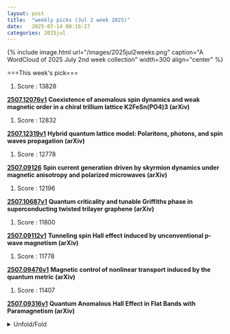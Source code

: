 ```yaml
---
layout: post
title:  "weekly picks (Jul 2 week 2025)"
date:   2025-07-14 00:16:27
categories: 2025jul
---
```


{% include image.html url="/images/2025jul2weeks.png" caption="A WordCloud of 2025 July 2nd week collection" width=300 align="center" %}




===This week's pick===


1. Score : 13828

**[2507.12076v1](https://arxiv.org/abs/2507.12076)** **Coexistence of anomalous spin dynamics and weak magnetic order in a chiral trillium lattice K2FeSn(PO4)3 (arXiv)**


1. Score : 12832

**[2507.12319v1](https://arxiv.org/abs/2507.12319)** **Hybrid quantum lattice model: Polaritons, photons, and spin waves propagation (arXiv)**


1. Score : 12778

**[2507.09126](https://arxiv.org/pdf/2507.09126)** **Spin current generation driven by skyrmion dynamics under magnetic anisotropy and polarized microwaves (arXiv)**


1. Score : 12196

**[2507.10687v1](https://arxiv.org/abs/2507.10687)** **Quantum criticality and tunable Griffiths phase in superconducting twisted trilayer graphene (arXiv)**


1. Score : 11800

**[2507.09112v1](https://arxiv.org/abs/2507.09112)** **Tunneling spin Hall effect induced by unconventional p-wave magnetism (arXiv)**


1. Score : 11778

**[2507.09476v1](https://arxiv.org/abs/2507.09476)** **Magnetic control of nonlinear transport induced by the quantum metric (arXiv)**


1. Score : 11407

**[2507.09316v1](https://arxiv.org/abs/2507.09316)** **Quantum Anomalous Hall Effect in Flat Bands with Paramagnetism (arXiv)**




<details>
  <summary> Unfold/Fold </summary>
  {% capture markdowncontent %}


---
07/19

1. **[s41567-025-02985-8](https://www.nature.com/articles/s41567-025-02985-8)** A model spin liquid (Nature Physics)

1. **[s42005-025-02218-7](https://www.nature.com/articles/s42005-025-02218-7)** Acoustic higher-order topological insulator from momentum-space nonsymmorphic symmetries (Communications Physics)

1. **[s42005-025-02225-8](https://www.nature.com/articles/s42005-025-02225-8)** Impact of charge-density-wave pattern on the superconducting gap in Vanadium-based kagome superconductors (Communications Physics)

1. **[s41563-025-02288-6](https://www.nature.com/articles/s41563-025-02288-6)** A tug-of-war recipe for nanoscale swirls (Nature Materials)



1. **[39bt-37yl](http://link.aps.org/doi/10.1103/39bt-37yl)** Enhanced Quantum Frequency Estimation by Nonlinear Scrambling (PRL)

1. **[clg4-2zzb](http://link.aps.org/doi/10.1103/clg4-2zzb)** Large Kohn Anomaly and Phonon Collapse Induced by Charge Density Wave in UPt2Si2 (PRL)

1. **[j159-lpfx](http://link.aps.org/doi/10.1103/j159-lpfx)** Ground States of the Mean-Field Spin Glass with 3-Spin Couplings (PRL)

1. **[lfxc-lsc1](http://link.aps.org/doi/10.1103/lfxc-lsc1)** Reconstructing the Wave Function of Magnetic Topological Insulators MnBi2Te4 and MnBi4Te7 Using Spin-Resolved Photoemission (PRX)

1. **[jp61-6sp2](http://link.aps.org/doi/10.1103/jp61-6sp2)** Universal scaling laws of absorbing phase transitions in artificial deep neural networks (PRR)

1. **[1nt5-swsk](http://link.aps.org/doi/10.1103/1nt5-swsk)** Disentangling real space fluctuations: The diagnostics of metal-insulator transitions beyond single-particle spectral functions (PRR)

1. **[5nxx-r97j](http://link.aps.org/doi/10.1103/5nxx-r97j)** Quantum non-Gaussian coherences of an oscillating atom (PRR)


1. **[5bqm-n4j2](https://journals.aps.org/prb/abstract/10.1103/5bqm-n4j2)** Spin wave reconstruction with ray magnonics (PRB)

1. **[active3d-trr404](https://active3d-trr404.de/events/dls_wiesendanger_magnetic)** Nanoscale Magnetic Knots - A New Twist for Spintronics (active3d)

1. **[253A97667](https://tud.qucosa.de/landing-page/?tx_dlf[id]=https%3A%2F%2Ftud.qucosa.de%2Fapi%2Fqucosa%253A97667%2Fmets)** Topological Skyrmion Phases Of Matter And Information Spreading In Chaotic Many-Body Systems (tud.qucosa)





---
07/18



1. **[science.adu3803](https://www.science.org/doi/10.1126/science.adu3803)** Two-dimensional indium selenide wafers for integrated electronics (Science)



1. **[knrv-2r3t](http://link.aps.org/doi/10.1103/knrv-2r3t)** Precise Determination of the Strong Coupling Constant from Dijet Cross Sections up to the Multi-TeV Range (PRL)

1. **[g1bh-85h4](http://link.aps.org/doi/10.1103/g1bh-85h4)** Fluctuations and Correlations of Quark Spin in Hot and Dense QCD Matter (PRL)

1. **[47xs-223h](http://link.aps.org/doi/10.1103/47xs-223h)** Understanding Floquet Resonances in Ultracold Quantum Gas Scattering (PRL)

1. **[922g-1fng](http://link.aps.org/doi/10.1103/922g-1fng)** Time-Periodic Driving of a Bath-Coupled Open Quantum Gas of Light (PRL)

1. **[g3kd-sg4x](http://link.aps.org/doi/10.1103/g3kd-sg4x)** Radiant Field Theory: A Transport Approach to Shaped Wave Transmission through Disordered Media (PRL)

1. **[ndy2-wxwx](http://link.aps.org/doi/10.1103/ndy2-wxwx)** Skyrmionic Polarization Texture around the Phase Singularity of Optical Vortices (PRL)

1. **[sslg-jjkz](http://link.aps.org/doi/10.1103/sslg-jjkz)** First Lasing and Stable Operation of a Direct-Amplification Enabled Harmonic Generation Free-Electron Laser (PRL)

1. **[nw3r-zy8q](http://link.aps.org/doi/10.1103/nw3r-zy8q)** First-Principles Framework for the Prediction of Intersystem Crossing Rates in Spin Defects: The Role of Electron Correlation (PRL)

1. **[3lxj-dx76](http://link.aps.org/doi/10.1103/3lxj-dx76)** Tensor-Network Study of the Roughening Transition in a (2+1)D Z2 Lattice Gauge Theory with Matter (PRL)

1. **[tlq2-m6zk](http://link.aps.org/doi/10.1103/tlq2-m6zk)** Beyond Orbitally Resolved Magnetic Exchange in CrI3 and NiI2 (PRL)


1. **[2507.09663](https://arxiv.org/pdf/2507.09663)** A Novel Surface-confined Spiral State With The Double Period In The Cubic Chiral Helimagnet Cu2OSeO3 (arXiv)

1. **[2507.08531](https://arxiv.org/pdf/2507.08531)** Hydrogen toggling between Yoshimori spin spirals and elliptical Dzyaloshinskii-Moriya skyrmions in Fe on Ir(110) (arXiv)

1. **[xtcd-t47t](https://journals.aps.org/prb/abstract/10.1103/xtcd-t47t)** Altermagnet skyrmions: Macroscopic realization of 𝑑-wave symmetry (PRB)

1. **[zhb1-5dky](https://journals.aps.org/prb/abstract/10.1103/zhb1-5dky)** Intrinsic antiferromagnetic skyrmions and their strain modulation in atomically thin Janus vanadium dihalides (PRB)



1. **[2507.08407](https://arxiv.org/pdf/2507.08407)** Thermodynamic theory of square skyrmion lattice in tetragonal frustrated antiferromagnets (arXiv)




1. **[2507.09908](https://arxiv.org/pdf/2507.09908)** Observation of Integer and Fractional Chern insulators in high Chern number flatbands (arXiv)


1. **[2507.09779](https://arxiv.org/pdf/2507.09779)** Distinct Uniaxial Stress and Pressure Fingerprint of Superconductivity in the 3D Kagome Lattice Compound CeRu2 (arXiv)

1. **[3kws-k867](https://journals.aps.org/prb/abstract/10.1103/3kws-k867)** Geometry-driven moiré engineering in twisted bilayers hosting high-pseudospin fermions (PRB)


1. **[2507.08694](https://arxiv.org/pdf/2507.08694)** Free phases of Majorana fermions: Tenfold ways compared (arXiv)


1. **[2412.15882](https://arxiv.org/abs/2412.15882)** Observation of distorted tilted conical phase at the surface of a bulk chiral magnet with resonant elastic x-ray scattering (arXiv)



1. **[2507.12506v1](https://arxiv.org/abs/2507.12506)** Impact of electronic correlations on the superconductivity of high-pressure CeH9 (arXiv)

1. **[2507.12515v1](https://arxiv.org/abs/2507.12515)** Projective Representations, Bogomolov Multiplier, and Their Applications in Physics (arXiv)

1. **[2507.12572v1](https://arxiv.org/abs/2507.12572)** Nonreciprocal magnetic-field-induced second harmonic generation of exciton polaritons in ZnSe (arXiv)

1. **[2507.12587v1](https://arxiv.org/abs/2507.12587)** Spin Polarization driven by Itinerant Orbital Angular Momentum in van der Waals Heterostructures (arXiv)

1. **[2507.12592v1](https://arxiv.org/abs/2507.12592)** Quenched Disorder in the Triangular Lattice Antiferromagnet YbZn2GaO5 (arXiv)

1. **[2507.12636v1](https://arxiv.org/abs/2507.12636)** Spin relaxation in a polariton fluid: quantum hydrodynamic approach (arXiv)

1. **[2507.12641v1](https://arxiv.org/abs/2507.12641)** Enhancement of Indistinguishable Photon Emission from a GaAs Quantum Dot via Charge Noise Suppression (arXiv)

1. **[2507.12722v1](https://arxiv.org/abs/2507.12722)** Scalable tensor network algorithm for quantum impurity problems (arXiv)

1. **[2507.12735v1](https://arxiv.org/abs/2507.12735)** Collinear Antiferromagnetic Tunnel Junctions Implemented in Van der Waals Heterostructures (arXiv)

1. **[2507.12772v1](https://arxiv.org/abs/2507.12772)** Probing nontrivial fusion of Majorana zero modes via near-adiabatic coupling (arXiv)

1. **[2507.12783v1](https://arxiv.org/abs/2507.12783)** Three-dimensional spinless Euler insulators with rotational symmetry (arXiv)

1. **[2507.12799v1](https://arxiv.org/abs/2507.12799)** Coulomb-mediated single-electron heat transfer statistics across capacitively coupled silicon nanodots (arXiv)

1. **[2507.12842v1](https://arxiv.org/abs/2507.12842)** Enhancement of Josephson Supercurrent and pi-Junction by Chiral Antiferromagnetism (arXiv)

1. **[2507.12943v1](https://arxiv.org/abs/2507.12943)** Disorder-induced spin excitation continuum and spin-glass ground state in the inverse spinel CuGa2O4 (arXiv)

1. **[2507.12944v1](https://arxiv.org/abs/2507.12944)** Weyl nodes in CeRu4Sn6 studied by dynamical mean-field theory (arXiv)

1. **[2507.12982v1](https://arxiv.org/abs/2507.12982)** Harmonic generation of graphene quantum dots in Hartree-Fock approximation (arXiv)

1. **[2507.12991v1](https://arxiv.org/abs/2507.12991)** Enhanced Phonon-Assisted Tunneling in Metal -- Twisted Bilayer Graphene Junctions (arXiv)

1. **[2507.13109v1](https://arxiv.org/abs/2507.13109)** Ultrafast thermal boundary conductance under large temperature discontinuities of ultrathin epitaxial Pb films on Si(111) (arXiv)

1. **[2507.13132v1](https://arxiv.org/abs/2507.13132)** Comparative Study of Strain-Engineered Thermoelectric Performance of 2D-Xene Nanoribbons (arXiv)

1. **[2507.13288v1](https://arxiv.org/abs/2507.13288)** Suppression of the charge fluctuations by nonlocal correlations close to the Mott transition (arXiv)

1. **[2507.13322v1](https://arxiv.org/abs/2507.13322)** Artificial Intelligence for Quantum Matter: Finding a Needle in a Haystack (arXiv)

1. **[2507.12525v1](https://arxiv.org/abs/2507.12525)** Higher Structures on Boundary Conformal Manifolds: Higher Berry Phase and Boundary Conformal Field Theory (arXiv)

1. **[2507.12526v1](https://arxiv.org/abs/2507.12526)** Emergence of Generic Entanglement Structure in Doped Matchgate Circuits (arXiv)

1. **[2507.12546v1](https://arxiv.org/abs/2507.12546)** Space of conformal boundary conditions from the view of higher Berry phase: Flow of Berry curvature in parametrized BCFTs (arXiv)

1. **[2507.12565v1](https://arxiv.org/abs/2507.12565)** Kinetics of Vacancy-Assisted Reversible Phase Transition in Monolayer MoTe2 (arXiv)

1. **[2507.12633v1](https://arxiv.org/abs/2507.12633)** Low-energy domain wall racetracks with multiferroic topologies (arXiv)

1. **[2507.12662v1](https://arxiv.org/abs/2507.12662)** Walking on Archimedean Lattices: Insights from Bloch Band Theory (arXiv)

1. **[2507.12685v1](https://arxiv.org/abs/2507.12685)** Extreme Thermal Insulation in Nano-Bubble Wrap Materials (arXiv)

1. **[2507.12776v1](https://arxiv.org/abs/2507.12776)** Cryogenic magnetization dynamics in tensile-strained ultrathin yttrium iron garnets with tunable magnetic anisotropy (arXiv)

1. **[2507.12836v1](https://arxiv.org/abs/2507.12836)** Quantum geometrical bound relations for observables (arXiv)

1. **[2507.12902v1](https://arxiv.org/abs/2507.12902)** Robustness of Magic in the quantum Ising chain via Quantum Monte Carlo tomography (arXiv)

1. **[2507.12907v1](https://arxiv.org/abs/2507.12907)** Current-based metrology with two-terminal mesoscopic conductors (arXiv)

1. **[2507.12946v1](https://arxiv.org/abs/2507.12946)** Magnetic Triple-q State in Antiferromagnetic Monolayer Interfaced with Bismuthene (arXiv)

1. **[2507.13228v1](https://arxiv.org/abs/2507.13228)** Topology-Enhanced Superconducting Qubit Networks for In-Sensor Quantum Information Processing (arXiv)

1. **[2507.13352v1](https://arxiv.org/abs/2507.13352)** Effective field theory for superfluid vortex lattice from coset construction (arXiv)



---
07/17


1. **[s41467-025-61982-w](https://www.nature.com/articles/s41467-025-61982-w)** Dynamic optical chirality based on liquid-crystal-embedded nano-cilia photonic structures (Nature Communications)

1. **[s42005-025-02210-1](https://www.nature.com/articles/s42005-025-02210-1)** Novel spin dynamics in the superconducting state of kagomé superconductor (Communications Physics)

1. **[s42005-025-02222-x](https://www.nature.com/articles/s42005-025-02222-x)** Comparing one- and two-way quantum repeater architectures (Communications Physics)

1. **[s41563-025-02296-6](https://www.nature.com/articles/s41563-025-02296-6)** Beneficial redox activity of halide solid electrolytes empowering high-performance anodes in all-solid-state batteries (Nature Materials)

1. **[s41586-025-09293-4](https://www.nature.com/articles/s41586-025-09293-4)** Liquid–liquid interfacial tension stabilized Li-metal batteries (Nature)

1. **[s41586-025-09119-3](https://www.nature.com/articles/s41586-025-09119-3)** Observation of charge–parity symmetry breaking in baryon decays (Nature)

1. **[s41598-025-11846-6](https://www.nature.com/articles/s41598-025-11846-6)** Effect of halogen substitution on the electronic and optical behavior of C₁₆H₁₀X₂O₂(X = F, cl, Br and I) organic semiconductors (Scientific Reports)

1. **[s41467-025-61658-5](https://www.nature.com/articles/s41467-025-61658-5)** Circular-polarization-selective perfect reflection from chiral superconductors (Nature communications)



1. **[PhysRevLett.135.032301](http://link.aps.org/doi/10.1103/PhysRevLett.135.032301)** Correspondence between Color Glass Condensate and High-Twist Formalism (PRL)

1. **[746s-fv7x](http://link.aps.org/doi/10.1103/746s-fv7x)** Toward Quantum Analog Simulation of Many-Body Supersymmetry with Rydberg Atom Arrays (PRL)

1. **[ff28-tt6c](http://link.aps.org/doi/10.1103/ff28-tt6c)** Resistive Anomaly near a Ferromagnetic Phase Transition: A Classical Memory Effect (PRL)

1. **[rn1l-d6cq](http://link.aps.org/doi/10.1103/rn1l-d6cq)** Anomalous Hall Effect in Type IV 2D Collinear Magnets (PRL)

1. **[mx46-85zf](http://link.aps.org/doi/10.1103/mx46-85zf)** Exchange Engineering of a Two-Dimensional Half-Metal (PRL)

1. **[g5rp-6vb1](http://link.aps.org/doi/10.1103/g5rp-6vb1)** Amplitude Mode in a Multigap Superconductor MgB2 Investigated by Terahertz Two-Dimensional Coherent Spectroscopy (PRL)

1. **[vdxk-lvnt](http://link.aps.org/doi/10.1103/vdxk-lvnt)** T-Shaped Fe-Based Multistoichiometry Stereoscopic Composite Catalyst with Ultrahigh Activity toward Fenton-like Water Treatment, Synthesized via Graphene-Controlled Growth (PRL)

1. **[8q8p-mx1l](http://link.aps.org/doi/10.1103/8q8p-mx1l)** Demonstration of Measurement-Enhanced State Preparation and Erasure Conversion in a Molecular Tweezer Array (PRX)

1. **[1zg9-qbd6](http://link.aps.org/doi/10.1103/1zg9-qbd6)** Theory of Generalized Landau Levels and Its Implications for Non-Abelian States (PRX)




1. **[2507.11606v1](https://arxiv.org/abs/2507.11606)** Designing lattice spin models and magnon gaps with supercurrents (arXiv)

1. **[2507.11614v1](https://arxiv.org/abs/2507.11614)** Nesting-driven ferromagnetism of itinerant electrons (arXiv)

1. **[2507.11624v1](https://arxiv.org/abs/2507.11624)** Higher-Order Fermion Interactions in BCS Theory (arXiv)

1. **[2507.11682v1](https://arxiv.org/abs/2507.11682)** Multichannel topological Kondo models and their low-temperature conductances (arXiv)

1. **[2507.11791v1](https://arxiv.org/abs/2507.11791)** Quantum oscillations reveal sixfold fermions in cubic beta-PtBi2 (arXiv)

1. **[2507.11856v1](https://arxiv.org/abs/2507.11856)** Suppression of charge-density wave and superconductivity in a lithiated NbSe2 monolayer (arXiv)

1. **[2507.11921v1](https://arxiv.org/abs/2507.11921)** Spin-Valley Locking and Pure Spin-Triplet Superconductivity in Noncollinear Antiferromagnets Proximitized to Conventional Superconductors (arXiv)

1. **[2507.11933v1](https://arxiv.org/abs/2507.11933)** Anisotropic-scaling localization in higher-dimensional non-Hermitian systems (arXiv)

1. **[2507.11934v1](https://arxiv.org/abs/2507.11934)** Quantum oscillations of valley current driven by microwave irradiation in transition-metal dichalcogenide/ferromagnet hybrids (arXiv)


1. **[2507.12115v1](https://arxiv.org/abs/2507.12115)** Controlling the magneto-transport properties of magnetic topological insulator thin films from Crx(Biy,Sb1-y)2-xTe3 via molecular beam epitaxy (arXiv)

1. **[2507.12141v1](https://arxiv.org/abs/2507.12141)** Material Loss Model Calibration for Tantalum Superconducting Resonators (arXiv)

1. **[2507.12150v1](https://arxiv.org/abs/2507.12150)** Local control of parity and charge in nanoscale superconducting lead islands (arXiv)

1. **[2507.12183v1](https://arxiv.org/abs/2507.12183)** Superconductivity in RbH12 at low pressures: an ab initio study (arXiv)

1. **[2507.12193v1](https://arxiv.org/abs/2507.12193)** Emergent Symmetry and Phase Transitions on the Domain Wall of Z2 Topological Orders (arXiv)

1. **[2507.12249v1](https://arxiv.org/abs/2507.12249)** Light-hole states and hyperfine interaction in electrically-defined Ge/GeSn quantum dots (arXiv)

1. **[2507.12254v1](https://arxiv.org/abs/2507.12254)** Electrically tunable heavy fermion and quantum criticality in magic-angle twisted trilayer graphene (arXiv)

1. **[2507.12409v1](https://arxiv.org/abs/2507.12409)** Phonon spectrum in the spin-Peierls phase of CuGeO3 (arXiv)

1. **[2507.12430v1](https://arxiv.org/abs/2507.12430)** Electron-phonon-dominated charge-density-wave fluctuations in TiSe2 accessed by ultrafast nonequilibrium dynamics (arXiv)

1. **[2507.12437v1](https://arxiv.org/abs/2507.12437)** Ground and excited-state properties of the extended Hubbard dimer from the multichannel Dyson equation (arXiv)

1. **[2507.11617v1](https://arxiv.org/abs/2507.11617)** Competing color superconductivity and color Kondo effect in quark matter (arXiv)

1. **[2507.11674v1](https://arxiv.org/abs/2507.11674)** nu-QSSEP: A toy model for entanglement spreading in stochastic diffusive quantum systems (arXiv)

1. **[2507.11782v1](https://arxiv.org/abs/2507.11782)** Conformable Scaling and Critical Dynamics: A Unified Framework for Phase Transitions (arXiv)

1. **[2507.11918v1](https://arxiv.org/abs/2507.11918)** Simultaneous High-Fidelity Single-Qubit Gates in a Spin Qubit Array (arXiv)

1. **[2507.11983v1](https://arxiv.org/abs/2507.11983)** Berry Monopole Scattering in the Synthetic Momentum Space of a Bilayer Photonic Crystal Slab (arXiv)

1. **[2507.12065v1](https://arxiv.org/abs/2507.12065)** Optomagnonic continuous-variable quantum teleportation enhanced by non-Gaussian distillation (arXiv)

1. **[2507.12128v1](https://arxiv.org/abs/2507.12128)** Optical and electrical probing of plasmonic metal-molecule interactions (arXiv)

1. **[2507.12153v1](https://arxiv.org/abs/2507.12153)** Interacting Bose gases in twisted-bilayer optical lattices (arXiv)

1. **[2507.12176v1](https://arxiv.org/abs/2507.12176)** Mobility rings in a non-Hermitian non-Abelian quasiperiodic lattice (arXiv)


1. **[2507.12324v1](https://arxiv.org/abs/2507.12324)** Magnetic and ferroelectric phase diagram of twisted CrI3 layers (arXiv)



1. **[2507.10477](https://arxiv.org/abs/2507.10477)** Strain and Correlation Modulated Magnetic Anisotropy and Dzyaloshinskii--Moriya Interaction in 2D H-FeTe2 (arXiv)



1. **[2507.05839](https://arxiv.org/abs/2507.05839)** Chiral superconductivity in a semiconducting wire induced by helical magnetic order (arXiv)


1. **[v28no2p144.pdf](http://www.j-npcs.org/online/vol2025/v28no2p144.pdf)** Magneto-optical Anomalies and Majorana-like Fermion Interactions in Graphene (Nonlinear Phenomena in Complex Systems)



1. **[2506.02466](https://arxiv.org/abs/2506.02466)** Reconstructing the wavefunction of magnetic topological insulators MnBi2Te4 and MnBi4Te7 using spin-resolved photoemission (arXiv)

1. **[2507.06327](https://arxiv.org/pdf/2507.06327)** Enhanced Andreev Reflection in Flat-Band Systems: Wave Packet Dynamics, DC Transport and the Josephson Effect (arXiv)

1. **[2507.07701](https://arxiv.org/pdf/2507.07701)** Crossing over from flat band superconductivity to conventional superconductivity (arXiv)


1. **[2507.07161](https://arxiv.org/pdf/2507.07161)** Majorana edge reconstruction and the ν = 5/2 non-Abelian thermal Hall puzzle (arXiv)


1. **[8p7r-cw9k](https://journals.aps.org/prb/abstract/10.1103/8p7r-cw9k)** Mitigating disorder and optimizing topological indicators with vision-transformer-based neural networks in Majorana nanowires (PRB)



1. **[F6.pdf](https://www.kiroku.riec.tohoku.ac.jp/tmrc/files/F6.pdf)** Magnetic skyrmion transport in racetracks: toward the realization of skyrmion racetrack memory 




1. **[2507.07004](https://arxiv.org/pdf/2507.07004)** Ultrafast and reliable domain-wall and skyrmion logic in a chirally coupled ferrimagnet (arXiv)





---
07/16



1. **[s41467-025-61867-y](https://www.nature.com/articles/s41467-025-61867-y)** Establishing a pure antiferroelectric PbZrO<sub>3</sub> phase through tensile epitaxial strain (Nature Communications)






1. **[7vjx-62ng](http://link.aps.org/doi/10.1103/7vjx-62ng)** Quantum Correlations Cannot Be Reproduced with a Finite Number of Measurements in Any No-Signaling Theory (PRL)

1. **[vj94-kc98](http://link.aps.org/doi/10.1103/vj94-kc98)** Failure of the Conformal-Map Method for Relativistic Quantum Billiards (PRL)

1. **[29qw-bssx](http://link.aps.org/doi/10.1103/29qw-bssx)** Beating the Natural Grover Bound for Low-Energy Estimation and State Preparation (PRL)

1. **[nv7d-k3wr](http://link.aps.org/doi/10.1103/nv7d-k3wr)** Complete Self-Testing of a System of Remote Superconducting Qubits (PRL)

1. **[PhysRevLett.135.031001](http://link.aps.org/doi/10.1103/PhysRevLett.135.031001)** Search for Extremely-High-Energy Neutrinos and First Constraints on the Ultrahigh-Energy Cosmic-Ray Proton Fraction with IceCube (PRL)

1. **[zhzd-tj9p](http://link.aps.org/doi/10.1103/zhzd-tj9p)** Complete Function Space for Planar Two-Loop Six-Particle Scattering Amplitudes (PRL)

1. **[thh1-8twn](http://link.aps.org/doi/10.1103/thh1-8twn)** Electron Diffraction Imaging of Carbon Monoxide via K-Shell Ionization by Compton Scattering of 20 keV Photons (PRL)

1. **[yw5w-j13k](http://link.aps.org/doi/10.1103/yw5w-j13k)** Quantum Interfaces with Multilayered Superwavelength Atomic Arrays (PRL)

1. **[z9m1-3mwb](http://link.aps.org/doi/10.1103/z9m1-3mwb)** Universal Non-Hermitian Transport in Disordered Systems (PRL)

1. **[4lqd-z567](http://link.aps.org/doi/10.1103/4lqd-z567)** Extremely Narrow Band in Moiré Photonic Time Crystal (PRL)

1. **[v1vp-z8jl](http://link.aps.org/doi/10.1103/v1vp-z8jl)** Twisted Bilayer Materials as a Promising Platform for Solid-State Qubits (PRL)

1. **[2g3v-z76q](http://link.aps.org/doi/10.1103/2g3v-z76q)** Altermagnetic Phase Transition in a Lieb Metal (PRL)

1. **[wkwd-cbn2](http://link.aps.org/doi/10.1103/wkwd-cbn2)** Experimental Observation of k-Dependent Bulk-Edge Correspondence in Sonic Semimetals with High Winding Numbers (PRL)

1. **[dd2d-kk3w](http://link.aps.org/doi/10.1103/dd2d-kk3w)** Variational Wave-Function Analysis of the Fractional Anomalous Hall Crystal (PRL)

1. **[v38b-5by1](http://link.aps.org/doi/10.1103/v38b-5by1)** Engineering Altermagnetic States in Two-Dimensional Square Tessellations (PRL)

1. **[gr72-szwg](http://link.aps.org/doi/10.1103/gr72-szwg)** Electrically Tunable and Enhanced Nonlinearity of Moiré Exciton Polaritons in Transition Metal Dichalcogenide Bilayers (PRL)

1. **[Physics.18.s96](http://link.aps.org/doi/10.1103/Physics.18.s96)** Inferring the Composition of High-Energy Cosmic Rays (Physics)



1. **[2507.10654v1](https://arxiv.org/abs/2507.10654)** Ferrimagnetism from quantum fluctuations in Kitaev materials (arXiv)

1. **[2507.10670v1](https://arxiv.org/abs/2507.10670)** Quasiparticle band picture bridging topology and strong correlations across energy scales (arXiv)


1. **[2507.10700v1](https://arxiv.org/abs/2507.10700)** Exotic superconducting states in altermagnets (arXiv)

1. **[2507.10705v1](https://arxiv.org/abs/2507.10705)** Neural Network-Augmented Pfaffian Wave-functions for Scalable Simulations of Interacting Fermions (arXiv)

1. **[2507.10716v1](https://arxiv.org/abs/2507.10716)** Spin and valley-dependent tunneling in MoS2 through magnetic barrier (arXiv)

1. **[2507.10717v1](https://arxiv.org/abs/2507.10717)** Mixed-configuration approximation for multi-orbital systems out of equilibrium (arXiv)

1. **[2507.10723v1](https://arxiv.org/abs/2507.10723)** Sensitivity of x-ray absorption at 5d edges of high-valent light actinides to crystal-field strength and covalency effects (arXiv)

1. **[2507.10724v1](https://arxiv.org/abs/2507.10724)** Imaging Nonlinear Spin Waves in Magnetoacoustic Devices (arXiv)

1. **[2507.10762v1](https://arxiv.org/abs/2507.10762)** Marginal Metals and Kosterlitz-Thouless Type Phase Transition in Disordered Altermagnets (arXiv)

1. **[2507.10763v1](https://arxiv.org/abs/2507.10763)** Dimensional crossover of superfluid 3He in a magnetic field (arXiv)

1. **[2507.10832v1](https://arxiv.org/abs/2507.10832)** Failed superconductivity in a Mott spin liquid material (arXiv)

1. **[2507.10875v1](https://arxiv.org/abs/2507.10875)** Moire dependent Chern insulators in twisted crystalline flatbands (arXiv)

1. **[2507.10887v1](https://arxiv.org/abs/2507.10887)** Tunable Interlayer Excitons in Bilayer Graphene Nanoribbons (arXiv)

1. **[2507.10930v1](https://arxiv.org/abs/2507.10930)** Polarons in two-dimensional polar materials: All-coupling variational theory (arXiv)

1. **[2507.11087v1](https://arxiv.org/abs/2507.11087)** Internal dynamics and dielectric screening of confined multiexciton states (arXiv)

1. **[2507.11108v1](https://arxiv.org/abs/2507.11108)** Near transform-limited single photons from rapid-thermal annealed quantum dots (arXiv)

1. **[2507.11123v1](https://arxiv.org/abs/2507.11123)** Reviving the Search for Indium-Based Superconductors: Theoretical Prediction of Semimetallic Superconductivity in Cubic Nd3In (arXiv)

1. **[2507.11169v1](https://arxiv.org/abs/2507.11169)** Quantum phase transition driven by competing intralayer and interlayer hopping of Ni-d3z2-r2 orbitals in bilayer nickelates (arXiv)

1. **[2507.11182v1](https://arxiv.org/abs/2507.11182)** Significant electron-magnon scattering in layered ferromagnet Cr2Te3 (arXiv)

1. **[2507.11213v1](https://arxiv.org/abs/2507.11213)** Field-induced spin continuum in twin-free Na3Co2SbO6 revealed by magneto-THz spectroscopy (arXiv)

1. **[2507.11218v1](https://arxiv.org/abs/2507.11218)** Quantum fluctuations in two-dimensional altermagnets (arXiv)

1. **[2507.11276v1](https://arxiv.org/abs/2507.11276)** Diagnosing phase transitions through time scale entanglement (arXiv)

1. **[2507.11347v1](https://arxiv.org/abs/2507.11347)** Diverse high-Chern-number quantum anomalous Hall insulators in twisted rhombohedral graphene (arXiv)

1. **[2507.11354v1](https://arxiv.org/abs/2507.11354)** Odd-even parity dependent transport in an annular Kitaev chain (arXiv)

1. **[2507.11391v1](https://arxiv.org/abs/2507.11391)** Magnetic ground state and persistent spin fluctuations in triangular-lattice antiferromagnet NdZnAl11O19 (arXiv)

1. **[2507.11396v1](https://arxiv.org/abs/2507.11396)** Large ferromagnetic-like band splitting in ultrathin SmC6 films (arXiv)

1. **[2507.11397v1](https://arxiv.org/abs/2507.11397)** Transverse Spin Supercurrent at p-wave magnetic Josephson Junctions (arXiv)

1. **[2507.11425v1](https://arxiv.org/abs/2507.11425)** High-frequency surface acoustic waves: Generation with sub-optical wavelength metal gratings and detection at the exciton resonance (arXiv)

1. **[2507.11454v1](https://arxiv.org/abs/2507.11454)** Correlated electronic structure of high-temperature superconductor Ba2CuO3+delta (arXiv)

1. **[2507.11468v1](https://arxiv.org/abs/2507.11468)** Interplay of short-range bond order and A-type antiferromagnetic order in metallic triangular lattice GdZn3P3 (arXiv)

1. **[2507.10656v1](https://arxiv.org/abs/2507.10656)** Stabilizer Renyi Entropy Encodes Fusion Rules of Topological Defects and Boundaries (arXiv)

1. **[2507.10856v1](https://arxiv.org/abs/2507.10856)** Higher spin Richardson-Gaudin model with time-dependent coupling: Exact dynamics (arXiv)

1. **[2507.10866v1](https://arxiv.org/abs/2507.10866)** Quorum sensing of light-activated colloids in nematic liquid crystals (arXiv)

1. **[2507.10964v1](https://arxiv.org/abs/2507.10964)** Weak low-temperature ferromagnetism and linear magnetoresistance in Lu0.75Fe6Sn6 with a disordered HfFe6Ge6-type structure (arXiv)

1. **[2507.11312v1](https://arxiv.org/abs/2507.11312)** Mesoscopic Fluctuations and Multifractality at and across Measurement-Induced Phase Transition (arXiv)

1. **[2507.11409v1](https://arxiv.org/abs/2507.11409)** Volcano-Like Ferroic Transitions Deviating from the Model of Landau Theory (arXiv)

1. **[2507.11472v1](https://arxiv.org/abs/2507.11472)** High temperature modulations, meso-scale interactions and hyperscaling breakdown in Ising models with frustration: some insights from thermodynamic geometry (arXiv)






---
07/15


1. **[s41567-025-02945-2](https://www.nature.com/articles/s41567-025-02945-2)** Entanglement accelerates quantum simulation (Nature Physics)

1. **[s42005-025-02212-z](https://www.nature.com/articles/s42005-025-02212-z)** Observing non-Bloch braids and phase transitions by precise manipulation of the non-Hermitian boundary and size (Communications Physics)



1. **[26pl-gkh7](http://link.aps.org/doi/10.1103/26pl-gkh7)** New Classes of Quantum Anomalous Hall Crystals in Multilayer Graphene (PRL)

1. **[7n1c-vq2p](http://link.aps.org/doi/10.1103/7n1c-vq2p)** Anyonic Phase Transitions in the 1D Extended Hubbard Model with Fractional Statistics (PRL)

1. **[t8fz-3tzs](http://link.aps.org/doi/10.1103/t8fz-3tzs)** Massively Multiplexed Nanoscale Magnetometry with Diamond Quantum Sensors (PRX)

1. **[Physics.18.132](http://link.aps.org/doi/10.1103/Physics.18.132)** Optimizing Diamond as a Quantum Sensor (Physics)

1. **[PhysRevResearch.7.033052](http://link.aps.org/doi/10.1103/PhysRevResearch.7.033052)** Generalized dynamical phase reduction for stochastic oscillators (PRR)

1. **[6pg7-3pxf](http://link.aps.org/doi/10.1103/6pg7-3pxf)** Absorbing state phase transitions beyond directed percolation in dissipative quantum state preparation (PRR)

1. **[lq2d-s6zm](http://link.aps.org/doi/10.1103/lq2d-s6zm)** Quantum computing of magnetic-skyrmion-like patterns in Heisenberg ferromagnets (PRR)

1. **[dbm1-7dy4](http://link.aps.org/doi/10.1103/dbm1-7dy4)** Probing the hollowing transition of a shell-shaped Bose-Einstein condensate with collective excitation (PRR)

1. **[dj4k-q4x2](http://link.aps.org/doi/10.1103/dj4k-q4x2)** Universal properties of locally generated terahertz waveforms from polarization-controlled two- and multicolor ionizing fields (PRR)

1. **[y9gq-yjxy](http://link.aps.org/doi/10.1103/y9gq-yjxy)** Slow and fast topological dynamical phase transitions in a Duffing resonator driven by two detuned tones (PRR)

1. **[zgj6-sx4h](http://link.aps.org/doi/10.1103/zgj6-sx4h)** Coherent microwave control of coupled electron-muon centers (PRR)

1. **[ypd8-r9gq](http://link.aps.org/doi/10.1103/ypd8-r9gq)** Robustness of multipartite entangled states in passive PT-symmetric qubits (PRR)

1. **[c6z1-wh6l](http://link.aps.org/doi/10.1103/c6z1-wh6l)** Human-machine collaboration: Ordering mechanism of rank-2 spin liquid on breathing pyrochlore lattice (PRR)

1. **[2507.08937v1](https://arxiv.org/abs/2507.08937)** Addressing the Infinite Variance Problem in Fermionic Monte Carlo Simulations: Retrospective Error Remediation and the Exact Bridge Link Method (arXiv)

1. **[2507.08953v1](https://arxiv.org/abs/2507.08953)** Universal scaling of microwave dissipation in superconducting circuits (arXiv)

1. **[2507.09107v1](https://arxiv.org/abs/2507.09107)** Unraveling Magneto-Phononic Coupling and Photoinduced Magnetic Control in Antiferromagnetic Kondo Semimetal CeBi (arXiv)


1. **[2507.09143v1](https://arxiv.org/abs/2507.09143)** Influence of thermal noise on the field-driven dynamics of the non-collinear antiferromagnet Mn3Sn (arXiv)

1. **[2507.09147v1](https://arxiv.org/abs/2507.09147)** Evidence for magnetoelastic coupling and chiral magnetic ground state in quasi-van der Waals tr-Cr1.22Te2 (arXiv)



1. **[2507.09418v1](https://arxiv.org/abs/2507.09418)** Topological in-gap chiral edge states in superconducting Haldane model with spin-orbit coupling (arXiv)

1. **[2507.09465v1](https://arxiv.org/abs/2507.09465)** Magnon Correlation Enables Spin Injection, Dephasing, and Transport in Canted Antiferromagnets (arXiv)


1. **[2507.09478v1](https://arxiv.org/abs/2507.09478)** Perfect Superconducting Diode and Supercurrent Range Controller (arXiv)

1. **[2507.09502v1](https://arxiv.org/abs/2507.09502)** Electronic and magnetic ground states of 112 grain boundary in graphene in the extended Hubbard model (arXiv)

1. **[2507.09516v1](https://arxiv.org/abs/2507.09516)** Magnon-induced transparency of a disordered antiferromagnetic Josephson junction (arXiv)

1. **[2507.09518v1](https://arxiv.org/abs/2507.09518)** Unlocking Altermagnetism in Antiferromagnetic 2D Films via Adsorption (arXiv)

1. **[2507.09519v1](https://arxiv.org/abs/2507.09519)** Quantum interference among vortex bound states in superconductors (arXiv)

1. **[2507.09586v1](https://arxiv.org/abs/2507.09586)** Pseudogap in the lightly hole-doped triangular-lattice moire Hubbard model (arXiv)

1. **[2507.09598v1](https://arxiv.org/abs/2507.09598)** Vertically Coupled Double Quantum Dots Connected In Parallel (arXiv)

1. **[2507.09604v1](https://arxiv.org/abs/2507.09604)** Quantum Hall-like effect for neutral particles with magnetic dipole moments in a quantum dot (arXiv)

1. **[2507.09663v1](https://arxiv.org/abs/2507.09663)** A Novel Surface-confined Spiral State With The Double Period In The Cubic Chiral Helimagnet Cu2OSeO3 (arXiv)

1. **[2507.09779v1](https://arxiv.org/abs/2507.09779)** Distinct Uniaxial Stress and Pressure Fingerprint of Superconductivity in the 3D Kagome Lattice Compound CeRu2 (arXiv)

1. **[2507.09791v1](https://arxiv.org/abs/2507.09791)** Observation of Quantum Coulomb Blockade Facilitated by P-Donor Molecules in Silicon Nano-Transistor (arXiv)

1. **[2507.09796v1](https://arxiv.org/abs/2507.09796)** Learning a potential formulation for rate-and-state friction (arXiv)

1. **[2507.09849v1](https://arxiv.org/abs/2507.09849)** Enhancement of superconductivity outside Abrikosov vortex core in a tightly bound Cooper pair superconductor (arXiv)

1. **[2507.09870v1](https://arxiv.org/abs/2507.09870)** Intertwined charge, spin, and orbital degrees of freedom under electronic correlations in the one-dimensional Fe3+ chalcogenide chain (arXiv)

1. **[2507.09877v1](https://arxiv.org/abs/2507.09877)** Emerging kinetic-exchange for the enhanced metallic ferromagnetism in CrGeTe3 under pressure (arXiv)

1. **[2507.09906v1](https://arxiv.org/abs/2507.09906)** The electronic and transport properties in the Haldane-Hubbard with odd-parity altermagnetism (arXiv)

1. **[2507.09908v1](https://arxiv.org/abs/2507.09908)** Observation of Integer and Fractional Chern insulators in high Chern number flatbands (arXiv)

1. **[2507.10079v1](https://arxiv.org/abs/2507.10079)** Eight-fold classification of superconducting orders (arXiv)

1. **[2507.10107v1](https://arxiv.org/abs/2507.10107)** Evidence of rotational and tilting disorder of ReO6 octahedra in single crystals of a 5d1 double perovskite Ba2CaReO6 (arXiv)

1. **[2507.10187v1](https://arxiv.org/abs/2507.10187)** Temperature dependence of surface superconductivity in t-PtBi2 (arXiv)

1. **[2507.10199v1](https://arxiv.org/abs/2507.10199)** The Effect of Pearl Vortices on the Shape and Position of Neel-Type Skyrmions in Superconductor--Chiral Ferromagnet Heterostructures (arXiv)

1. **[2507.10219v1](https://arxiv.org/abs/2507.10219)** Bulk spin-orbit torque-driven spin Hall nano-oscillators using PtBi alloys (arXiv)

1. **[2507.10246v1](https://arxiv.org/abs/2507.10246)** Electric-Field Induced Spin Wave Nonreciprocity in Noncoplanar Magnets (arXiv)

1. **[2507.10271v1](https://arxiv.org/abs/2507.10271)** Dissipation induced Majarona 0- and \pi-modes in a driven Rashba nanowire (arXiv)

1. **[2507.10323v1](https://arxiv.org/abs/2507.10323)** Inertial antiferromagnetic resonance driven by spin-orbit torques (arXiv)

1. **[2507.10328v1](https://arxiv.org/abs/2507.10328)** Single-site diagonal quantities capture off-diagonal long-range order (arXiv)

1. **[2507.10364v1](https://arxiv.org/abs/2507.10364)** Hole distribution and self-doping enhanced electronic correlation in hole-doped infinite-layer nickelates (arXiv)

1. **[2507.10366v1](https://arxiv.org/abs/2507.10366)** Dynamics of fractional quantum Hall Liquids with a pulse at the edge (arXiv)

1. **[2507.10399v1](https://arxiv.org/abs/2507.10399)** Enhanced superconductivity in the compressively strained bilayer nickelate thin films by pressure (arXiv)

1. **[2507.10509v1](https://arxiv.org/abs/2507.10509)** Topological phases and Edge states in an exactly solvable Gamma matrix model (arXiv)

1. **[2507.08808v1](https://arxiv.org/abs/2507.08808)** A new method to find exact solution of nonlinear ordinary differential equations: Application to derive thermophoretic waves in graphene sheets (arXiv)

1. **[2507.08939v1](https://arxiv.org/abs/2507.08939)** Robust Chiral Edge Dynamics of a Kitaev Honeycomb on a Trapped Ion Processor (arXiv)

1. **[2507.09171v1](https://arxiv.org/abs/2507.09171)** Connecting boundary entropy and effective central charge at holographic interfaces (arXiv)

1. **[2507.09229v1](https://arxiv.org/abs/2507.09229)** Lecture Notes on Quantum Many-Body Theory: A Pedagogical Introduction (arXiv)

1. **[2507.09237v1](https://arxiv.org/abs/2507.09237)** Dual-circular Raman optical activity of axial multipolar order (arXiv)

1. **[2507.09260v1](https://arxiv.org/abs/2507.09260)** Quantum metric-based optical selection rules (arXiv)

1. **[2507.09363v1](https://arxiv.org/abs/2507.09363)** First-principles design for strain-tunable exciton dynamics in 2D materials (arXiv)

1. **[2507.09397v1](https://arxiv.org/abs/2507.09397)** Expansion dynamics of strongly correlated lattice bosons (arXiv)

1. **[2507.09442v1](https://arxiv.org/abs/2507.09442)** Linear Resistivity from Spatially Random Interactions and the Uniqueness of Yukawa Coupling (arXiv)

1. **[2507.09447v1](https://arxiv.org/abs/2507.09447)** Lyapunov formulation of band theory for disordered non-Hermitian systems (arXiv)

1. **[2507.09493v1](https://arxiv.org/abs/2507.09493)** Topological Magneto-optical Kerr Effect without Spin-orbit Coupling in Spin-compensated Antiferromagnet (arXiv)

1. **[2507.09553v1](https://arxiv.org/abs/2507.09553)** Correlating synthesis, structure and thermal stability of CuBi nanowires for spintronic applications by electron microscopy and in situ scattering methods (arXiv)

1. **[2507.09659v1](https://arxiv.org/abs/2507.09659)** Dynamics of quantum Fisher and Wigner-Yanase skew information following a noisy quench (arXiv)

1. **[2507.09720v1](https://arxiv.org/abs/2507.09720)** Tunable Nanophotonic Devices and Cavities based on a Two-Dimensional Magnet (arXiv)

1. **[2507.09976v1](https://arxiv.org/abs/2507.09976)** Cryogen-free variable-temperature Kelvin probe force microscopy for probing local chemical potential in a graphene heterostructure (arXiv)

1. **[2507.09977v1](https://arxiv.org/abs/2507.09977)** Quantum measurement of work in mesoscopic systems (arXiv)

1. **[2507.10036v1](https://arxiv.org/abs/2507.10036)** Observation of Chiral Phonons in Methylbenzylammonium Lead Iodide (arXiv)

1. **[2507.10232v1](https://arxiv.org/abs/2507.10232)** Unveiling the Self-Orthogonality at Exceptional Points in Driven PT-Symmetric Systems (arXiv)

1. **[2507.10282v1](https://arxiv.org/abs/2507.10282)** Thermal rectification in a qubit-resonator system (arXiv)

1. **[2507.10350v1](https://arxiv.org/abs/2507.10350)** Quark model of nucleon based on an analogy with polaron (arXiv)

1. **[2507.10370v1](https://arxiv.org/abs/2507.10370)** High-throughput prediction of thermodynamically stable 1D magnetic transition-metal chalcogenides and halides (arXiv)

1. **[2507.10433v1](https://arxiv.org/abs/2507.10433)** Graphene Design with Parallel Cracks: Abnormal Crack Coalescence and Its Impact on Mechanical Properties (arXiv)




---
07/14



1. **[S0030399225009272](https://www.sciencedirect.com/science/article/pii/S0030399225009272)** Topological flatband of edge states for rainbow trapping in Z2 photonic crystals (Optics & Laser Technology)


1. **[2506.06721](https://arxiv.org/pdf/2506.06721)** Electronic structure and transport in materials with flat bands: 2D materials and quasicrystals (arXiv)



1. **[2506.07095](https://arxiv.org/pdf/2506.07095)** Disorder and the Robustness of Superconductivity on the Flat Band (arXiv)


1. **[2506.07518](https://arxiv.org/pdf/2506.07518)** Structure-Informed Learning of Flat Band 2D Materials (arXiv)


1. **[2506.05620](https://arxiv.org/pdf/2506.05620)** Magnetic Moir´e Systems: a review (arXiv)



1. **[adma.202501411](https://advanced.onlinelibrary.wiley.com/doi/10.1002/adma.202501411)**  Observation of Néel-Skyrmions in Bilayered Oxide Ferroelectrics (Advanced Materials)


1. **[ade242](https://iopscience.iop.org/article/10.1088/1361-6528/ade242/pdf)** Reinforcement learning for optimizing magnetic skyrmion creation (Nanotechnology)


1. **[s41567-025-02973-y](https://www.nature.com/articles/s41567-025-02973-y)** Nanophotonic quantum skyrmions enabled by semiconductor cavity quantum electrodynamics (Nature physics)


1. **[aelm.202500130](https://advanced.onlinelibrary.wiley.com/doi/pdfdirect/10.1002/aelm.202500130)** Topological Skyrmion-Based Spin-Torque-Diode Effect in Magnetic Tunnel Junctions (Advanced electronic materials)

1. **[55z5-cm5q](https://journals.aps.org/prmaterials/abstract/10.1103/55z5-cm5q)** Machine learning-driven prediction of skyrmion phase boundaries in 2D magnets (PRM)


1. **[st9s-hsyr](https://journals.aps.org/prmaterials/abstract/10.1103/st9s-hsyr)** Electronic and magnetic properties of hole-doped topological kagome Fe1−𝑥⁢Mn𝑥⁢Sn thin films (PRM)


1. **[2507.03675](https://arxiv.org/pdf/2507.03675)** Wavefunction textures in twisted bilayer graphene from first principles (arXiv)


1. **[2507.06168](https://arxiv.org/pdf/2507.06168)** “Ideal” Topological Heavy Fermion Model in Two-dimensional Moir´e Heterostructures with Type-II Band Alignment (arXiv)


1. **[2507.04363](https://arxiv.org/pdf/2507.04363)** Astrophysical Quantum Matter Revisited: Flat-Band Topological States on a Zero-Flux Dipole Sphere (arXiv)







1. **[2507.08009v1](https://arxiv.org/abs/2507.08009)** Long-Term Stability of Superconducting Metal Superhydrides (arXiv)

1. **[2507.08016v1](https://arxiv.org/abs/2507.08016)** Fractional Thouless pumping of solitons: a unique manifestation of bulk-edge correspondence of nonlinear eigenvalue problems (arXiv)

1. **[2507.08032v1](https://arxiv.org/abs/2507.08032)** Ultrasensitive Magnetometer based on Cusp Points of the Photon-Magnon Synchronization Mode (arXiv)

1. **[2507.08035v1](https://arxiv.org/abs/2507.08035)** Quantum theory of nonlinear electromagnetic response (arXiv)

1. **[2507.08072v1](https://arxiv.org/abs/2507.08072)** Electric and spin current vortices in altermagnets (arXiv)

1. **[2507.08073v1](https://arxiv.org/abs/2507.08073)** Partial suppression of magnetism in the square lattice SU(3) Hubbard model (arXiv)

1. **[2507.08080v1](https://arxiv.org/abs/2507.08080)** Diagonal Isometric Form for Tensor Product States in Two Dimensions (arXiv)

1. **[2507.08123v1](https://arxiv.org/abs/2507.08123)** Charge distribution and magnetism in bilayer La3Ni2O7: a hybrid functional study (arXiv)

1. **[2507.08127v1](https://arxiv.org/abs/2507.08127)** Phonon mode splitting and phonon anomaly in multiband electron systems (arXiv)

1. **[2507.08147v1](https://arxiv.org/abs/2507.08147)** Exciting terahertz magnons with amplitude modulated light: spin pumping, squeezed states, symmetry breaking and pattern formation (arXiv)

1. **[2507.08148v1](https://arxiv.org/abs/2507.08148)** Tunable chiral and nematic states in the triple-Q antiferromagnet Co1/3TaS2 (arXiv)

1. **[2507.08168v1](https://arxiv.org/abs/2507.08168)** Off-resonant light-induced topological phase transition and thermoelectric transport in semi-Dirac materials (arXiv)

1. **[2507.08231v1](https://arxiv.org/abs/2507.08231)** Thermoelectric optimization and quantum-to-classical crossover in gate-controlled two-dimensional semiconducting nanojunctions (arXiv)

1. **[2507.08233v1](https://arxiv.org/abs/2507.08233)** Validity of perturbation theory in calculations of magnetocrystalline anisotropy in Co-based layered systems (arXiv)

1. **[2507.08276v1](https://arxiv.org/abs/2507.08276)** Symmetry-based theory of Dirac fermions on two-dimensional hyperbolic crystals: Coupling to the spin connection (arXiv)

1. **[2507.08294v1](https://arxiv.org/abs/2507.08294)** Quantized order parameters of approximate symmetry for metals and insulators (arXiv)

1. **[2507.08300v1](https://arxiv.org/abs/2507.08300)** Control of nonreciprocal charge transport in topological insulator/superconductor heterostructures with Fermi level tuning and superconducting-layer thickness (arXiv)

1. **[2507.08398v1](https://arxiv.org/abs/2507.08398)** Strengthened correlations near [110] edges of d-wave superconductors in the t-J model with the Gutzwiller approximation (arXiv)

1. **[2507.08407v1](https://arxiv.org/abs/2507.08407)** Thermodynamic theory of square skyrmion lattice in tetragonal frustrated antiferromagnets (arXiv)

1. **[2507.08450v1](https://arxiv.org/abs/2507.08450)** Modulation of energy and angular momentum radiation of two-dimensional altermagnets (arXiv)

1. **[2507.08485v1](https://arxiv.org/abs/2507.08485)** Quantum register based on double quantum dots in semiconductor nanowires (arXiv)

1. **[2507.08531v1](https://arxiv.org/abs/2507.08531)** Hydrogen toggling between Yoshimori spin spirals and elliptical Dzyaloshinskii-Moriya skyrmions in Fe on Ir(110) (arXiv)

1. **[2507.08668v1](https://arxiv.org/abs/2507.08668)** Chiral-split magnons in the S = 1 Shastry-Sutherland model (arXiv)

1. **[2507.08740v1](https://arxiv.org/abs/2507.08740)** Microscopic Scattering Approach to In-Gap States: Cr Adatoms on Superconducting \beta-Bi2Pd (arXiv)

1. **[2507.08750v1](https://arxiv.org/abs/2507.08750)** Screened superexchange mechanism for superconductivity applied to cuprates (arXiv)

1. **[2507.08756v1](https://arxiv.org/abs/2507.08756)** Suppression of Intertwined Density Waves in La4Ni3-xCuxO10+\delta (arXiv)

1. **[2507.08785v1](https://arxiv.org/abs/2507.08785)** Probing electron spin dynamics in single telecom InAs(P)/InP quantum dots using the Hanle effect (arXiv)

1. **[2507.08795v1](https://arxiv.org/abs/2507.08795)** Distinct Lifetimes for X and Z Loop Measurements in a Majorana Tetron Device (arXiv)

1. **[2507.08088v1](https://arxiv.org/abs/2507.08088)** Real-Time Dynamics in a (2+1)-D Gauge Theory: The Stringy Nature on a Superconducting Quantum Simulator (arXiv)

1. **[2507.08089v1](https://arxiv.org/abs/2507.08089)** Improving Transmon Qubit Performance with Fluorine-based Surface Treatments (arXiv)

1. **[2507.08171v1](https://arxiv.org/abs/2507.08171)** Emergent Harmonics in Josephson Tunnel Junctions Due to Series Inductance (arXiv)

1. **[2507.08206v1](https://arxiv.org/abs/2507.08206)** Exponential onset of scalable entanglement via twist-and-turn dynamics in XY models (arXiv)

1. **[2507.08279v1](https://arxiv.org/abs/2507.08279)** Sensitive infrared surface photovoltage in quasi-equilibrium in a layered semiconductor at low-intensity low-temperature condition (arXiv)

1. **[2507.08292v1](https://arxiv.org/abs/2507.08292)** Rocksalt rare-earth monoxides as electronic and magnetic materials (arXiv)

1. **[2507.08418v1](https://arxiv.org/abs/2507.08418)** Continuous-time parametrization of neural quantum states for quantum dynamics (arXiv)

1. **[2507.08419v1](https://arxiv.org/abs/2507.08419)** Observation of quasi-steady dark excitons and gap phase in a doped semiconductor (arXiv)

1. **[2507.08535v1](https://arxiv.org/abs/2507.08535)** Emergent Softening and Stiffening Dictate Transport of Active Filaments (arXiv)

1. **[2507.08661v1](https://arxiv.org/abs/2507.08661)** Time correlations from steady-state expectation values (arXiv)

1. **[2507.08694v1](https://arxiv.org/abs/2507.08694)** Free phases of Majorana fermions: Tenfold ways compared (arXiv)






  {% endcapture %}
  {{ markdowncontent | markdownify }}
 </details>

<style>
  details {
    margin: 10px 0;
  }
  summary {
    cursor: pointer;
  }
</style>
